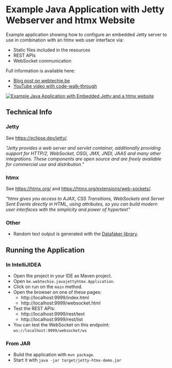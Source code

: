 # Example Java Application with Jetty Webserver and htmx Website

Example application showing how to configure an embedded Jetty server to use in combination with an htmx web user
interface
via:

* Static files included in the resources
* REST APIs
* WebSocket communication

Full information is available here:

* [Blog post on webtechie.be](https://webtechie.be/post/2024-03-28-java-jetty-htmx-websocket-example/)
* [YouTube video with code-walk-through](https://www.youtube.com/watch?v=ko-tIacI-u8)

[![Example Java Application with Embedded Jetty and a htmx website](http://img.youtube.com/vi/ko-tIacI-u8/0.jpg)](http://www.youtube.com/watch?v=ko-tIacI-u8 "Example Java Application with Embedded Jetty and a htmx website")

## Technical Info

### Jetty

See https://eclipse.dev/jetty/.

_"Jetty provides a web server and servlet container, additionally providing support for HTTP/2, WebSocket, OSGi, JMX,
JNDI, JAAS and many other integrations. These components are open source and are freely available for commercial use and
distribution."_

### htmx

See https://htmx.org/ and https://htmx.org/extensions/web-sockets/.

_"htmx gives you access to AJAX, CSS Transitions, WebSockets and Server Sent Events directly in HTML, using attributes,
so you can build modern user interfaces with the simplicity and power of hypertext"_

### Other

* Random text output is generated with
  the [Datafaker library](https://www.datafaker.net/documentation/usage/#default-usage).

## Running the Application

### In IntelliJIDEA

* Open the project in your IDE as Maven project.
* Open `be.webtechie.javajettyhtmx.Application`.
* Click on run on the `main` method.
* Open the browser on one of these pages:
    * http://localhost:9999/index.html
    * http://localhost:9999/websocket.html
* Test the REST APIs:
    * http://localhost:9999/rest/text
    * http://localhost:9999/rest/list
* You can test the WebSocket on this endpoint: `ws://localhost:9999/websocket/ws`

### From JAR

* Build the application with `mvn package`.
* Start it with `java -jar target/jetty-htmx-demo.jar`
